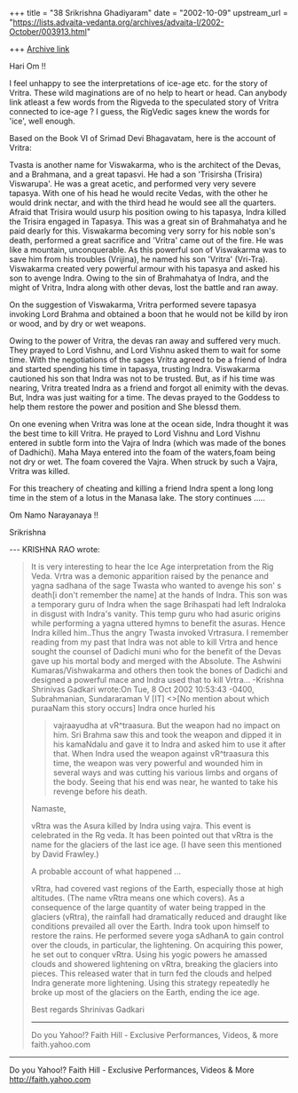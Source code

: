 +++
title = "38 Srikrishna Ghadiyaram"
date = "2002-10-09"
upstream_url = "https://lists.advaita-vedanta.org/archives/advaita-l/2002-October/003913.html"

+++
[Archive link](https://lists.advaita-vedanta.org/archives/advaita-l/2002-October/003913.html)

Hari Om !!

I feel unhappy to see the interpretations of ice-age
etc. for the story of Vritra. These wild maginations
are of no help to heart or head. Can anybody link
atleast a few words from the Rigveda to the speculated
story of Vritra connected to ice-age ?  I guess, the
RigVedic sages knew the words for 'ice', well enough.

Based on the Book VI of Srimad Devi Bhagavatam, here
is the account of Vritra:

Tvasta is another name for Viswakarma, who is the
architect of the Devas, and a Brahmana, and a great
tapasvi. He had a son 'Trisirsha (Trisira) Viswarupa'.
He was a great acetic, and performed very very severe
tapasya. With one of his head he would recite Vedas,
with the other he would drink nectar, and with the
third head he would see all the quarters. Afraid that
Trisira would usurp his position owing to his tapasya,
Indra killed the Trisira engaged in Tapasya. This was
a great sin of Brahmahatya and he paid dearly for
this. Viswakarma becoming very sorry for his noble
son's death, performed a great sacrifice and 'Vritra'
came out of the fire. He was like a mountain,
unconquerable. As this powerful son of Viswakarma was
to save him from his troubles (Vrijina), he named his
son 'Vritra' (Vri-Tra).  Viswakarma created very
powerful armour with his tapasya and asked his son to
avenge Indra. Owing to the sin of Brahmahatya of
Indra, and the might of Vritra, Indra along with other
devas, lost the battle and ran away.

On the suggestion of Viswakarma, Vritra performed
severe tapasya invoking Lord Brahma and obtained a
boon that he would not be killd by iron or wood, and
by dry or wet weapons.

Owing to the power of Vritra, the devas ran away and
suffered very much. They prayed to Lord Vishnu, and
Lord Vishnu asked them to wait for some time.  With
the negotiations of the sages Vritra agreed to be a
friend of Indra and started spending his time in
tapasya, trusting Indra. Viswakarma cautioned his son
that Indra was not to be trusted. But, as if his time
was nearing, Vritra treated Indra as a friend and
forgot all enimity with the devas. But, Indra was just
waiting for a time. The devas prayed to the Goddess to
help them restore the power and position and She
blessd them.

On one evening when Vritra was lone at the ocean side,
Indra thought it was the best time to kill Vritra. He
prayed to Lord Vishnu and Lord Vishnu entered in
subtle form into the Vajra of Indra (which was made of
the bones of Dadhichi). Maha Maya entered into the
foam of the waters,foam being not dry or wet. The foam
covered the Vajra. When struck by such a Vajra, Vritra
was killed.

For this treachery of cheating and killing a friend
Indra spent a long long time in the stem of a lotus in
the Manasa lake. The story continues .....


Om Namo Narayanaya !!

Srikrishna

--- KRISHNA RAO <braos at YAHOO.COM> wrote:
>
> It is very interesting to hear the Ice Age
> interpretation from the Rig Veda.
> Vrtra was a demonic apparition raised by the penance
> and yagna sadhana of the sage Twasta who wanted to
> avenge his son' s death[i don't remember the name]
> at the hands of Indra. This son was a temporary guru
> of Indra when the sage Brihaspati had left Indraloka
> in disgust with Indra's vanity. This temp guru who
> had asuric origins while performing a yagna uttered
> hymns to benefit the asuras. Hence Indra killed
> him..Thus the angry Twasta invoked Vrtrasura.
> I remember reading from my past that Indra was not
> able to kill Vrtra and hence sought the counsel of
> Dadichi muni who for the benefit of the Devas gave
> up his mortal body and merged with the Absolute.
> The Ashwini Kumaras/Vishwakarma and others then took
> the bones of Dadichi and designed a powerful mace
> and Indra used that to kill Vrtra...
> -Krishna
>  Shrinivas Gadkari wrote:On Tue, 8 Oct 2002 10:53:43
> -0400, Subrahmanian, Sundararaman V [IT] <>[No
> mention about which puraaNam this story occurs]
> Indra once hurled his
> >vajraayudha at vR^traasura. But the weapon had no
> impact on him. Sri
> >Brahma saw this and took the weapon and dipped it
> in his kamaNdalu and gave
> >it to Indra and asked him to use it after that.
> When Indra used the weapon
> >against vR^traasura this time, the weapon was very
> powerful and wounded him
> >in several ways and was cutting his various limbs
> and organs of the body.
> >Seeing that his end was near, he wanted to take his
> revenge before his
> >death.
>
> Namaste,
>
> vRtra was the Asura killed by Indra using vajra.
> This event
> is celebrated in the Rg veda. It has been pointed
> out that vRtra
> is the name for the glaciers of the last ice age. (I
> have seen this
> mentioned by David Frawley.)
>
> A probable account of what happened ...
>
> vRtra, had covered vast regions of the Earth,
> especially those at high
> altitudes. (The name vRtra means one which covers).
> As a consequence of
> the large quantity of water being trapped in the
> glaciers (vRtra), the
> rainfall had dramatically reduced and draught like
> conditions prevailed all
> over the Earth. Indra took upon himself to restore
> the rains. He performed
> severe yoga sAdhanA to gain control over the clouds,
> in particular, the
> lightening. On acquiring this power, he set out to
> conquer vRtra. Using his
> yogic powers he amassed clouds and showered
> lightening on vRtra, breaking
> the glaciers into pieces. This released water that
> in turn fed the clouds
> and helped Indra generate more lightening. Using
> this strategy repeatedly
> he broke up most of the glaciers on the Earth,
> ending the ice age.
>
> Best regards
> Shrinivas Gadkari
>
>
> ---------------------------------
> Do you Yahoo!?
> Faith Hill - Exclusive Performances, Videos, & more
> faith.yahoo.com


__________________________________________________
Do you Yahoo!?
Faith Hill - Exclusive Performances, Videos & More
http://faith.yahoo.com

